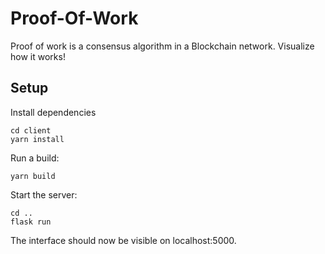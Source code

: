 # Proof-Of-Work

Proof of work is a consensus algorithm in a Blockchain network. Visualize how it works!

## Setup

Install dependencies

```
cd client
yarn install

```

Run a build:

```
yarn build

```

Start the server:

```
cd ..
flask run

```

The interface should now be visible on localhost:5000.
